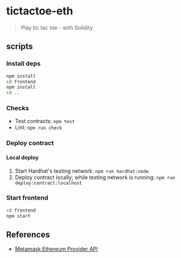 # tictactoe-eth

> Play tic tac toe - with Solidity

## scripts

### Install deps

```sh
npm install
cd frontend
npm install
cd ..
```

### Checks

- Test contracts: `npm test`
- Lint: `npm run check`

### Deploy contract

#### Local deploy

1. Start Hardhat's testing network: `npm run hardhat:node`
2. Deploy contract locally; while testing network is running: `npm run deploy:contract:localhost`

### Start frontend

```sh
cd frontend
npm start
```

## References

- [Metamask Ethereum Provider API](https://docs.metamask.io/guide/ethereum-provider.html)
